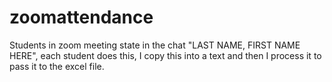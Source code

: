# zoomattendance
Students in zoom meeting state in the chat "LAST NAME, FIRST NAME HERE", each student does this, I copy this into a text and then I process it to pass it to the excel file.
